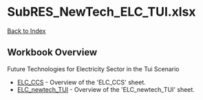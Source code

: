 # SubRES_NewTech_ELC_TUI.xlsx

[Back to Index](../../README.md)

## Workbook Overview

Future Technologies for Electricity Sector in the Tui Scenario

- [ELC_CCS](ELC_CCS.md) - Overview of the 'ELC_CCS' sheet.
- [ELC_newtech_TUI](ELC_newtech_TUI.md) - Overview of the 'ELC_newtech_TUI' sheet.
